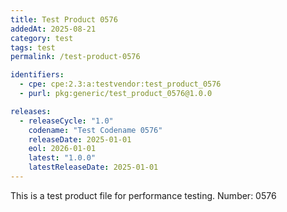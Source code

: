 ```yaml
---
title: Test Product 0576
addedAt: 2025-08-21
category: test
tags: test
permalink: /test-product-0576

identifiers:
  - cpe: cpe:2.3:a:testvendor:test_product_0576
  - purl: pkg:generic/test_product_0576@1.0.0

releases:
  - releaseCycle: "1.0"
    codename: "Test Codename 0576"
    releaseDate: 2025-01-01
    eol: 2026-01-01
    latest: "1.0.0"
    latestReleaseDate: 2025-01-01
---
```


This is a test product file for performance testing. Number: 0576
